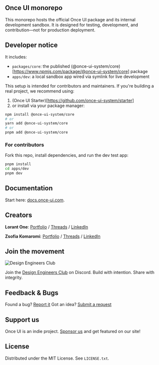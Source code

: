 ## Once UI monorepo

This monorepo hosts the official Once UI package and its internal development sandbox. It is designed for testing, development, and contribution—not for production deployment.

## Developer notice

It includes:

- `packages/core`: the published (@once-ui-system/core)[https://www.npmjs.com/package/@once-ui-system/core] package
- `apps/dev`: a local sandbox app wired via symlink for live development

This setup is intended for contributors and maintainers.
If you're building a real project, we recommend using:

1. (Once UI Starter)[https://github.com/once-ui-system/starter]
2. or install via your package manager:

```bash
npm install @once-ui-system/core
# or
yarn add @once-ui-system/core
# or
pnpm add @once-ui-system/core
```

### For contributors

Fork this repo, install dependencies, and run the dev test app:

```bash
pnpm install
cd apps/dev
pnpm dev
```

## Documentation

Start here: [docs.once-ui.com](https://docs.once-ui.com/once-ui/quick-start).

## Creators

**Lorant One**: [Portfolio](https://lorant.one) / [Threads](https://www.threads.net/@lorant.one) / [LinkedIn](https://www.linkedin.com/in/lorant-one/)

**Zsofia Komaromi**: [Portfolio](https://zsofia.pro) / [Threads](https://www.threads.net/@zsofia_kom) / [LinkedIn](https://www.linkedin.com/in/zsofiakomaromi/)

## Join the movement

![Design Engineers Club](https://docs.once-ui.com/images/docs/vibe-coding-dark.jpg)

Join the [Design Engineers Club](https://discord.com/invite/5EyAQ4eNdS) on Discord. Build with intention. Share with integrity.

## Feedback & Bugs

Found a bug? [Report it](https://github.com/once-ui-system/core/issues/new?labels=bug&template=bug_report.md)
Got an idea? [Submit a request](https://github.com/once-ui-system/core/issues/new?labels=feature%20request&template=feature_request.md)

## Support us

Once UI is an indie project. [Sponsor us](https://github.com/sponsors/once-ui-system) and get featured on our site!

## License

Distributed under the MIT License. See `LICENSE.txt`.